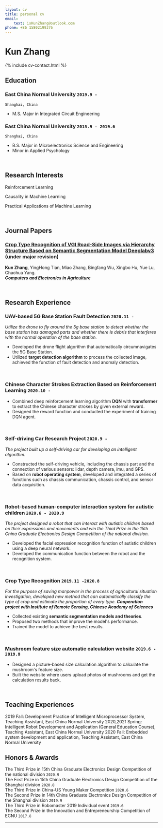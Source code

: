 ```yaml
---
layout: cv
title: personal cv
email: 
    text: isKunZhang@outlook.com
phone: +86 15802199376
---
```

# Kun **Zhang**

<!--
include contact information from the front matter
Supported arguments:
    - homepage: url, text
    - phone
    - email
-->

{% include cv-contact.html %}

## Education

### **East China Normal University** `2019.9 -`

```
Shanghai, China 
```
- M.S. Major in Integrated Circuit Engineering


### **East China Normal University** `2015.9 - 2019.6`

```
Shanghai, China 
```

- B.S.  Major in Microelectronics Science and Engineering
- Minor in Applied Psychology
  
<br>

## Research Interests

Reinforcement Learning

Causality in Machine Learning

Practical Applications of Machine Learning


<br>

## Journal Papers

### [**Crop Type Recognition of VGI Road-Side Images via Hierarchy Structure Based on Semantic Segmentation Model Deeplabv3**](http://website-leadtopaper)  (under major revision)
**Kun Zhang**, YingHong Tian, Miao Zhang, Bingfang Wu, Xingbo Hu, Yue Lu, Chaohua Yang.<br> 
___Computers and Electronics in Agriculture___

<!-- 
[[PDF](http://penrose.ink/media/Penrose_SIGGRAPH2020.pdf)]
[[BibTeX]({{ page.homepage.url }}/assets/siggraph20-penrose.txt)]
[[www](http://penrose.ink/siggraph20.html)]
[[repo](https://github.com/penrose/penrose)]-->

<br>

## Research Experience

### **UAV-based 5G Base Station Fault Detection** `2020.11 -`

_Utilize the drone to fly around the 5g base station to detect whether the base station has damaged parts and whether there is debris that interferes with the normal operation of the base station._
- Developed the drone flight algorithm that automatically circumnavigates the 5G Base Station. 
- Utilized **target detection algorithm** to process the collected image, achieved the function of fault detection and anomaly detection.

<br>


### **Chinese Character Strokes Extraction Based on Reinforcement Learning**  `2020.10 -`
- Combined deep reinforcement learning algorithm **DQN** with **transformer** to extract the Chinese character strokes by given external reward.
- Designed the reward function and conducted the experiment of training DQN agent.

<br>

### **Self-driving Car Research Project**  `2020.9 -`

_The project built up a self-driving car for developing an intelligent algorithm._

- Constructed the self-driving vehicle, including the chassis part and the connection of various sensors: lidar, depth camera, imu, and GPS. 
- Based on **robot operating system**, developed and integrated a series of functions such as chassis communication, chassis control, and sensor data acquisition.


<br>

### **Robot-based human-computer interaction system for autistic children** `2020.6 - 2020.9`

_The project designed a robot that can interact with autistic children based on their expressions and movements and win the Third Prize in the 15th China Graduate Electronics Design Competition of the national division._
- Developed the facial expression recognition function of autistic children using a deep neural network. 
- Developed the communication function between the robot and the recognition system.


<br>



### **Crop Type Recognition** `2019.11 -2020.8`
_For the purpose of saving manpower in the process of agricultural situation investigation, developed new method that can automatically classify the type of crop and estimate the proportion of every type._  ___Cooperation project with Institute of Remote Sensing, Chinese Academy of Sciences___
- Collected existing **semantic segmentation models and theories**. 
- Proposed two methods that improve the model's performance.
- Trained the model to achieve the best results.

<br>




### **Mushroom feature size automatic calculation website**  `2019.6 - 2019.8`
- Designed a picture-based size calculation algorithm to calculate the mushroom's feature size. 
- Built the website where users upload photos of mushrooms and get the calculation results back.


<br>

<!-- ## English Proficiency
LELTS: (Listening, Reading, Writing, Speaking)

<br> -->


<!-- ## Research Skills
Familiar with machine learning theory

<br> -->

## Teaching Experiences 
2019 Fall: Development Practice of Intelligent Microprocessor System, Teaching Assistant, East China Normal University
2020,2021 Spring: Intelligent Robot Development and Application (General Education Course), Teaching Assistant, East China Normal University
2020 Fall: Embedded system development and application, Teaching Assistant, East China Normal University


## Honors & Awards

The Third Prize in 15th China Graduate Electronics Design Competition of the national division `2020.9` <br>
The First Prize in 15th China Graduate Electronics Design Competition of the Shanghai division `2020.8` <br>
The Third Prize in China-US Young Maker Competition `2020.6` <br>
The Second Prize in 14th China Graduate Electronics Design Competition of the Shanghai division  `2019.9` <br>
The Third Prize in Robomaster 2019 Individual event     `2019.6` <br>
The Second Prize in the Innovation and Entrepreneurship Competition of ECNU  `2017.8` <br>

---



<!-- ### Footer

Last updated: May 2013 -->
